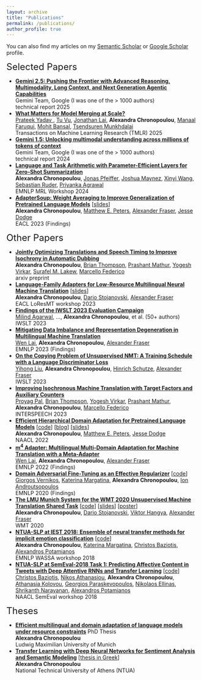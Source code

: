 ```yaml
---
layout: archive
title: "Publications"
permalink: /publications/
author_profile: true
---
```


  You can also find my articles on my [Semantic Scholar](https://www.semanticscholar.org/author/Alexandra-Chronopoulou/3379701) or [Google Scholar](https://scholar.google.com/citations?hl=en&user=XiwRCRIAAAAJ&view_op=list_works&sortby=pubdate) profile.

 <font size="+2">Selected Papers </font>

<ul class="sparse-list">
            <li>
          <b><a  href="https://arxiv.org/pdf/2507.06261">Gemini 2.5: Pushing the Frontier with Advanced Reasoning, Multimodality, Long Context, and Next Generation Agentic Capabilities </a></b> <br/> 
          Gemini Team, Google (I was one of the > 1000 authors)
          <br/>technical report 2025<br/>
        </li>
          <li>
          <b><a  href="https://openreview.net/pdf?id=9sbetmvNpW">What Matters for Model Merging at Scale?</a></b> <br/>
          <a href="https://prateeky2806.github.io/">Prateek Yadav </a>, <a href="https://tuvllms.github.io/">Tu Vu</a>, <a href="https://scholar.google.com/citations?user=fKbPy2MAAAAJ&hl=en">Jonathan Lai</a>, <b>Alexandra Chronopoulou</b>, <a href="https://www.manaalfaruqui.com/">Manaal Faruqui</a>, <a href="https://www.cs.unc.edu/~mbansal/">Mohit Bansal</a>, <a href="https://www.tsendeemts.com/">Tsendsuren Munkhdalai</a> <br/> 
           Transactions on Machine Learning Research (TMLR) 2025 <br/> 
        </li>
            <li>
          <b><a  href="https://storage.googleapis.com/deepmind-media/gemini/gemini_v1_5_report.pdf">Gemini 1.5: Unlocking multimodal understanding across millions of tokens of context </a></b> <br/> 
          Gemini Team, Google (I was one of the > 1000 authors)
          <br/>technical report 2024<br/>
        </li>
            <li>
          <b><a  href="https://arxiv.org/abs/2311.09344.pdf">Language and Task Arithmetic with Parameter-Efficient Layers for Zero-Shot Summarization</a></b> <br/> 
          <b>Alexandra Chronopoulou</b>, <a href="https://pfeiffer.ai/">Jonas Pfeiffer</a>, <a href="https://scholar.google.com/citations?user=LdNDZRcAAAAJ&hl=en">Joshua Maynez</a>, <a href="https://cindyxinyiwang.github.io/">Xinyi Wang</a>, <a href="https://www.ruder.io/">Sebastian Ruder</a>, <a href="https://sites.google.com/site/priyankaagr17">Priyanka Agrawal</a>  <br/>
          EMNLP MRL Workshop 2024<br/>
        </li>
          <li>
          <b><a  href="https://aclanthology.org/2023.findings-eacl.153.pdf">AdapterSoup: Weight Averaging to Improve Generalization of Pretrained Language Models</a></b> [<a href="https://alexandra-chron.github.io/files/adaptersoup.pdf" class="link-in-list">slides</a>] <br/> 
          <b>Alexandra Chronopoulou</b>, <a href="https://scholar.google.com/citations?user=K5nCPZwAAAAJ&hl=en">Matthew E. Peters</a>, <a href="https://www.cis.uni-muenchen.de/~fraser/">Alexander Fraser</a>, <a href="https://jessedodge.github.io/">Jesse Dodge</a> <br/>
          EACL 2023 (Findings)<br/>
        </li>
</ul>

<font size="+2">Other Papers </font>

<ul class="sparse-list">
          <li>
          <b><a  href="https://arxiv.org/pdf/2302.12979.pdf">Jointly Optimizing Translations and Speech Timing to Improve Isochrony in Automatic Dubbing</a></b> <br/>
          <b>Alexandra Chronopoulou</b>, <a href="https://thompsonb.github.io/">Brian Thompson</a>, <a href="http://mtresearcher.github.io/">Prashant Mathur</a>, <a href="https://scholar.google.com/citations?user=Cida6AcAAAAJ&hl=en">Yogesh Virkar</a>, <a href="https://surafelml.github.io/">Surafel M. Lakew</a>, <a href="https://www.marcellofederico.net/">Marcello Federico</a><br/>
          arxiv preprint <br/> 
        </li>
         <li>
          <b><a href="https://aclanthology.org/2023.loresmt-1.5.pdf">Language-Family Adapters for Low-Resource Multilingual Neural Machine Translation</a></b> [<a href="https://alexandra-chron.github.io/files/langfam_adapters.pdf" class="link-in-list">slides</a>] <br/>
          <b>Alexandra Chronopoulou</b>, <a href="https://www.cis.lmu.de/~dario/">Dario Stojanovski</a>, <a href="https://www.cis.uni-muenchen.de/~fraser/">Alexander Fraser</a> <br/>
          EACL LoResMT workshop 2023 <br/>
          </li>
            <li>
          <b><a href="https://aclanthology.org/2023.iwslt-1.1.pdf"> Findings of the IWSLT 2023 Evaluation Campaign </a></b> <br/>
          <a href="https://milind-agarwal.github.io/">Milind Agarwal</a>, ..., <b>Alexandra Chronopoulou</b>, et al. (50+ authors) <br/>
          IWSLT 2023 <br/>
          </li>
            <li>
          <b><a href="https://arxiv.org/pdf/2305.12786.pdf"> Mitigating Data Imbalance and Representation Degeneration in Multilingual Machine Translation</a></b> <br/>
          <a href="https://lavine-lmu.github.io/">Wen Lai</a>, <b>Alexandra Chronopoulou</b>, <a href="https://www.cis.uni-muenchen.de/~fraser/">Alexander Fraser</a> <br/>
          EMNLP 2023 (Findings) <br/>
          </li>
              <li>
          <b><a href="https://aclanthology.org/2023.iwslt-1.48.pdf"> On the Copying Problem of Unsupervised NMT: A Training Schedule with a Language Discriminator Loss </a></b> <br/>
         <a href="https://yihongl1u.github.io/">Yihong Liu</a>, <b>Alexandra Chronopoulou</b>, <a href="https://schuetze.cis.lmu.de/about/">Hinrich Schutze</a>, <a href="https://www.cis.uni-muenchen.de/~fraser/">Alexander Fraser</a><br/>
          IWSLT 2023 <br/>
        </li>
            <li>
          <b><a  href="https://www.isca-speech.org/archive/pdfs/interspeech_2023/pal23_interspeech.pdf">Improving Isochronous Machine Translation with Target Factors and Auxiliary Counters</a></b> <br/>
         <a href="https://proyag.github.io/">Proyag Pal</a>, <a href="https://thompsonb.github.io/">Brian Thompson</a>, <a href="https://scholar.google.com/citations?user=Cida6AcAAAAJ&hl=en">Yogesh Virkar</a>, <a href="http://mtresearcher.github.io/">Prashant Mathur</a>, <b>Alexandra Chronopoulou</b>, <a href="https://www.marcellofederico.net/">Marcello Federico</a><br/>
          INTERSPEECH 2023 <br/>
        </li>
             <li>
           <b><a  href="https://aclanthology.org/2022.naacl-main.96.pdf">Efficient Hierarchical Domain Adaptation for Pretrained Language Models</a></b>          
          [<a href="https://github.com/alexandra-chron/hierarchical-domain-adaptation" class="link-in-list">code</a>]
          [<a href="https://blog.allenai.org/efficient-hierarchical-domain-adaptation-using-pretrained-language-models-fdd04c001230">blog</a>]
          [<a href="https://alexandra-chron.github.io/files/eff_hier_dom_adapt.pdf" class="link-in-list">slides</a>] <br/>
          <b>Alexandra Chronopoulou</b>, <a href="https://scholar.google.com/citations?user=K5nCPZwAAAAJ&hl=en">Matthew E. Peters</a>, <a href="https://jessedodge.github.io/">Jesse Dodge</a> <br/>
          NAACL 2022<br/>
          <!-- [<a href="https://aclanthology.org/2022.naacl-main.96.pdf">paper</a>] -->
        </li>
          <li>
          <b><a href="https://aclanthology.org/2022.findings-emnlp.315.pdf">m<sup>4</sup> Adapter: Multilingual Multi-Domain Adaptation for Machine Translation with a Meta-Adapter</a></b> <br/>
          <a href="https://lavine-lmu.github.io/">Wen Lai</a>, <b>Alexandra Chronopoulou</b>, <a href="https://www.cis.uni-muenchen.de/~fraser/">Alexander Fraser</a> <br/>
          EMNLP 2022 (Findings) <br/>
          </li>
        <li>
          <b><a href="https://aclanthology.org/2020.findings-emnlp.278.pdf">Domain Adversarial Fine-Tuning as an Effective Regularizer</a></b>  
          [<a href="https://github.com/GeorgeVern/AFTERV1.0">code</a>]<br/>
          <a href="https://georgevern.github.io/">Giorgos Vernikos</a>, <a href="https://katerinamargatina.github.io/">Katerina Margatina</a>, <b>Alexandra Chronopoulou</b>, <a href="https://www2.aueb.gr/users/ion/">Ion Androutsopoulos</a> <br/>
          EMNLP 2020 (Findings) <br/>
        </li>
        <li>
          <b><a href="https://aclanthology.org/2020.wmt-1.128.pdf">The LMU Munich System for the WMT 2020 Unsupervised Machine Translation Shared Task</a></b>        
          [<a href="https://github.com/alexandra-chron/umt-lmu-wmt2020" class="link-in-list">code</a>]
          [<a href="https://drive.google.com/file/d/1gZvhZd5TW3z7VJubts13Y35L8H1mbBT1/view?usp=sharing" class="link-in-list">slides</a>]
         [<a href="https://drive.google.com/file/d/1bTjshwr8amPLyxlPzVDEcB6DtA4vjVUX/view?usp=sharing" class="link-in-list">poster</a>]<br/>
          <b>Alexandra Chronopoulou</b>, <a href="https://www.cis.lmu.de/~dario/">Dario Stojanovski</a>, <a href="https://www.cis.uni-muenchen.de/~hangyav/">Viktor Hangya</a>, <a href="https://www.cis.uni-muenchen.de/~fraser/">Alexander Fraser</a> <br/>
          WMT 2020 <br/>
          </li>
        <li>
           <b><a href="https://aclanthology.org/W18-6209.pdf">NTUA-SLP at IEST 2018: Ensemble of neural transfer methods for implicit emotion classification</a></b> 
           [<a href="https://github.com/alexandra-chron/ntua-slp-wassa-iest2018">code</a>]   <br/>
          <b>Alexandra Chronopoulou</b>, <a href="https://katerinamargatina.github.io/">Katerina Margatina</a>, <a href="https://cbaziotis.github.io/">Christos Baziotis</a>, <a href="https://slp-ntua.github.io/potam/">Alexandros Potamianos</a> <br/>
          EMNLP WASSA workshop 2018 <br/>
        </li>
        <li>
          <b><a href="https://aclanthology.org/S18-1037.pdf">NTUA-SLP at SemEval-2018 Task 1: Predicting Affective Content in Tweets with Deep Attentive RNNs and Transfer Learning</a></b> [<a href="https://github.com/cbaziotis/ntua-slp-semeval2018">code</a>] <br/>
         <a href="https://cbaziotis.github.io/">Christos Baziotis</a>, <a href="https://is.mpg.de/employees/nathanasiou">Nikos Athanasiou</a>, <b>Alexandra Chronopoulou</b>, <a href="https://scholar.google.gr/citations?user=V8gp47MAAAAJ&hl=en">Athanasia Kolovou</a>, <a href="https://georgepar.github.io/">Georgios Paraskevopoulos</a>, <a href="https://scholar.google.gr/citations?user=y329tukAAAAJ&hl=en">Nikolaos Ellinas</a>, <a href="https://sail.usc.edu/people/shri.html">Shrikanth Narayanan</a>, <a href="https://slp-ntua.github.io/potam/">Alexandros Potamianos</a> <br/>
          NAACL SemEval workshop 2018 <br />
        </li>
</ul>

<font size="+2">Theses</font>

<ul class="sparse-list">
        <li>
          <b><a href="https://edoc.ub.uni-muenchen.de/34205/">Efficient multilingual and domain adaptation of language models under resource constraints</a></b> PhD Thesis <br/>
          <b>Alexandra Chronopoulou</b> <br/> 
          Ludwig Maximilian University of Munich <br/>
        </li>
        <li>
          <b><a href="https://alexandra-chron.github.io/files/thesis_achronopoulou.pdf">Transfer Learning with Deep Neural Networks for Sentiment Analysis and Semantic Modeling</a></b> [<a href="https://dspace.lib.ntua.gr/xmlui/bitstream/handle/123456789/49039/diplomatiki_achronopoulou.pdf?sequence=1" class="link-in-list">thesis in Greek</a>]   <br/>
          <b>Alexandra Chronopoulou</b> <br/> 
          National Technical University of Athens (NTUA) <br/>
        </li>
</ul>